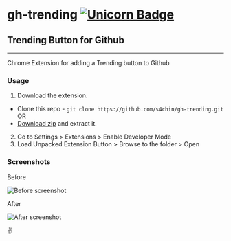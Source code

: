 # gh-trending [![Unicorn Badge](https://img.shields.io/badge/unicorn-approved-ff69b4.svg)](https://www.youtube.com/watch?v=9auOCbH5Ns4)
## Trending Button for Github
----
Chrome Extension for adding a Trending button to Github

### Usage
1. Download the extension.
  - Clone this repo - ```git clone https://github.com/s4chin/gh-trending.git``` OR
  - [Download zip](https://github.com/s4chin/gh-trending/archive/master.zip) and extract it.
2. Go to Settings > Extensions > Enable Developer Mode
3. Load Unpacked Extension Button > Browse to the folder > Open

### Screenshots
Before

![Before screenshot](http://i.imgur.com/alwJnvd.png)

After

![After screenshot](http://i.imgur.com/Vz2MMki.png)

:v:
